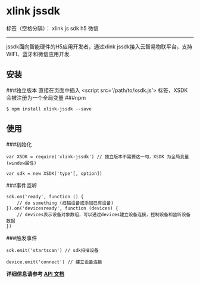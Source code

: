 # xlink jssdk

标签（空格分隔）： xlink js sdk h5 微信

---
jssdk面向智能硬件的H5应用开发者，通过xlink jssdk接入云智易物联平台。支持WIFI、蓝牙和微信应用开发.


## 安装
###独立版本
直接在页面中插入 &lt;script src='/path/to/xsdk.js'&gt; 标签，XSDK 会被注册为一个全局变量
###npm
```
$ npm install xlink-jssdk --save
```

## 使用

###初始化
```
var XSDK = require('xlink-jssdk') // 独立版本不需要这一句，XSDK 为全局变量(window属性)

var sdk = new XSDK('type'[, option])
```

###事件监听
```
sdk.on('ready', function () {
    // do something (扫描设备或添加已有设备)
}).on('devicesready', function (devices) {
    // devices表示设备对象数组，可以通过devices建立设备连接，控制设备和监听设备数据
})
```

###触发事件
```
sdk.emit('startscan') // sdk扫描设备

device.emit('connect') // 建立设备连接
```

**详细信息请参考 [API 文档](./xlink-jssdk-document.md)**
